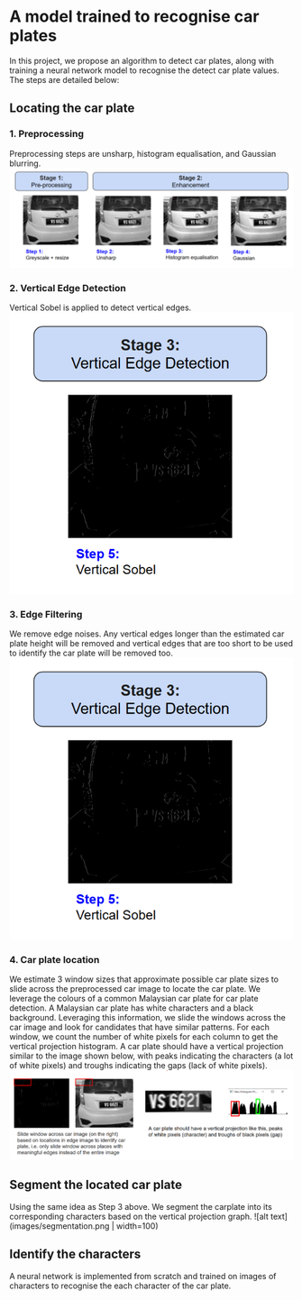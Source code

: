 # A model trained to recognise car plates
In this project, we propose an algorithm to detect car plates, along with training a neural network model to recognise the detect car plate values. The steps are detailed below: 

## Locating the car plate 
### 1. Preprocessing 
Preprocessing steps are unsharp, histogram equalisation, and Gaussian blurring. 
![alt text](images/preprocess.png)

### 2. Vertical Edge Detection
Vertical Sobel is applied to detect vertical edges. 
![alt text](images/vertical_sobel.png)

### 3. Edge Filtering
We remove edge noises. Any vertical edges longer than the estimated car plate height will be removed and vertical edges that are too short to be used to identify the car plate will be removed too.
![alt text](images/vertical_sobel.png)

### 4. Car plate location
We estimate 3 window sizes that approximate possible car plate sizes to slide across the preprocessed car image to locate the car plate. We leverage the colours of a common Malaysian car plate for car plate detection. A Malaysian car plate has white characters and a black background. Leveraging this information, we slide the windows across the car image and look for candidates that have similar patterns. For each window, we count the number of white pixels for each column to get the vertical projection histogram. A car plate should have a vertical projection similar to the image shown below, with peaks indicating the characters (a lot of white pixels) and troughs indicating the gaps (lack of white pixels). 
![alt text](images/car_plate_location.png)

## Segment the located car plate 
Using the same idea as Step 3 above. We segment the carplate into its corresponding characters based on the vertical projection graph. 
![alt text](images/segmentation.png | width=100)

## Identify the characters
A neural network is implemented from scratch and trained on images of characters to recognise the each character of the car plate. 
